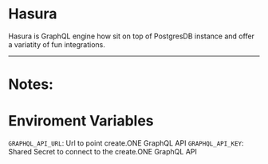 # Hasura

Hasura is GraphQL engine how sit on top of PostgresDB instance and offer a variatity of fun integrations.

---

# Notes:

# Enviroment Variables

`GRAPHQL_API_URL`: Url to point create.ONE GraphQL API
`GRAPHQL_API_KEY`: Shared Secret to connect to the create.ONE GraphQL API
